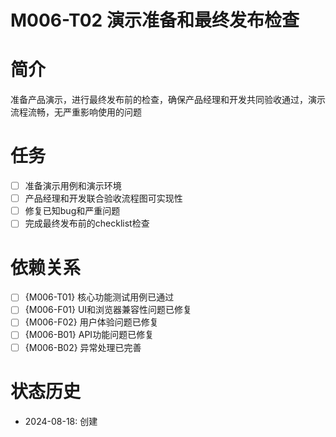 # M006-T02 演示准备和最终发布检查

# 简介
准备产品演示，进行最终发布前的检查，确保产品经理和开发共同验收通过，演示流程流畅，无严重影响使用的问题

# 任务
- [ ] 准备演示用例和演示环境
- [ ] 产品经理和开发联合验收流程图可实现性
- [ ] 修复已知bug和严重问题
- [ ] 完成最终发布前的checklist检查

# 依赖关系
- [ ] {M006-T01} 核心功能测试用例已通过
- [ ] {M006-F01} UI和浏览器兼容性问题已修复
- [ ] {M006-F02} 用户体验问题已修复
- [ ] {M006-B01} API功能问题已修复
- [ ] {M006-B02} 异常处理已完善

# 状态历史
- 2024-08-18: 创建
